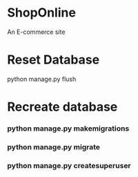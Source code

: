# ShopOnline
An E-commerce site

# Reset Database
python manage.py flush

# Recreate database
### python manage.py makemigrations
### python manage.py migrate
### python manage.py createsuperuser